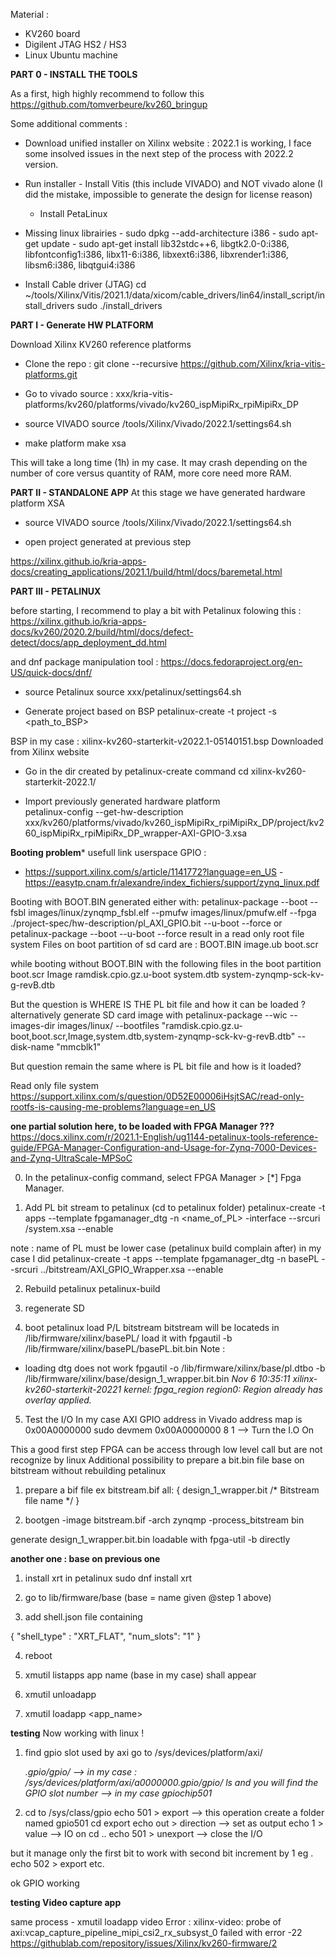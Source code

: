 Material :
- KV260 board
- Digilent JTAG HS2 / HS3 
- Linux Ubuntu machine 

**PART 0 - INSTALL THE TOOLS**

As a first, high highly recommend to follow this 
https://github.com/tomverbeure/kv260_bringup

Some additional comments :
   * Download unified installer on Xilinx website : 2022.1 is working, I face some insolved issues in the next step of the process with 2022.2 version.
   
   * Run installer 
	- Install Vitis (this include VIVADO) and NOT vivado alone (I did the mistake, impossible to generate the design for license reason)
    	- Install PetaLinux
    	  	
   * Missing linux librairies
   	- sudo dpkg --add-architecture i386
	- sudo apt-get update
	- sudo apt-get install lib32stdc++6, libgtk2.0-0:i386, libfontconfig1:i386, libx11-6:i386, libxext6:i386, libxrender1:i386, libsm6:i386, libqtgui4:i386

   * Install Cable driver (JTAG) 
	cd ~/tools/Xilinx/Vitis/2021.1/data/xicom/cable_drivers/lin64/install_script/install_drivers
	sudo ./install_drivers

**PART I - Generate HW PLATFORM**

Download Xilinx KV260 reference platforms 
   * Clone the repo : 
	git clone --recursive https://github.com/Xilinx/kria-vitis-platforms.git

   * Go to vivado source : xxx/kria-vitis-platforms/kv260/platforms/vivado/kv260_ispMipiRx_rpiMipiRx_DP
   
   * source VIVADO
   	source /tools/Xilinx/Vivado/2022.1/settings64.sh
   	
   * make platform 
   	make xsa

This will take a long time (1h) in my case. It may crash depending on the number of core versus quantity of RAM, more core need more RAM.



**PART II - STANDALONE APP**
At this stage we have generated hardware platform XSA

   * source VIVADO
   	source /tools/Xilinx/Vivado/2022.1/settings64.sh
   
   * open project generated at previous step
   

https://xilinx.github.io/kria-apps-docs/creating_applications/2021.1/build/html/docs/baremetal.html

**PART III - PETALINUX**

before starting, I recommend to play a bit with Petalinux folowing this : 
https://xilinx.github.io/kria-apps-docs/kv260/2020.2/build/html/docs/defect-detect/docs/app_deployment_dd.html

and dnf package manipulation tool :
https://docs.fedoraproject.org/en-US/quick-docs/dnf/


   * source Petalinux
   	source xxx/petalinux/settings64.sh

   * Generate project based on BSP
	petalinux-create -t project -s <path_to_BSP>

BSP in my case : xilinx-kv260-starterkit-v2022.1-05140151.bsp
Downloaded from Xilinx website
	
   * Go in the dir created by petalinux-create command
   	cd xilinx-kv260-starterkit-2022.1/
   	
   * Import previously generated hardware platform	
   	petalinux-config --get-hw-description xxx/kv260/platforms/vivado/kv260_ispMipiRx_rpiMipiRx_DP/project/kv260_ispMipiRx_rpiMipiRx_DP_wrapper-AXI-GPIO-3.xsa 
   	
   	
**Booting problem***
usefull link
userspace GPIO :
- https://support.xilinx.com/s/article/1141772?language=en_US
-https://easytp.cnam.fr/alexandre/index_fichiers/support/zynq_linux.pdf


Booting with BOOT.BIN generated either with:
petalinux-package --boot --fsbl images/linux/zynqmp_fsbl.elf --pmufw images/linux/pmufw.elf --fpga ./project-spec/hw-description/pl_AXI_GPIO.bit --u-boot --force
or 
petalinux-package --boot --u-boot --force
result in a read only root file system
Files on boot partition of sd card are :
    BOOT.BIN
    image.ub
    boot.scr

while booting without BOOT.BIN with the following files in the boot partition
    boot.scr
    Image
    ramdisk.cpio.gz.u-boot
    system.dtb 
    system-zynqmp-sck-kv-g-revB.dtb

But the question is WHERE IS THE PL bit file and how it can be loaded ?
alternatively generate SD card image with 
petalinux-package --wic --images-dir images/linux/ --bootfiles "ramdisk.cpio.gz.u-boot,boot.scr,Image,system.dtb,system-zynqmp-sck-kv-g-revB.dtb" --disk-name "mmcblk1"

But question remain the same where is PL bit file and how is it loaded?

Read only file system 
https://support.xilinx.com/s/question/0D52E00006iHsjtSAC/read-only-rootfs-is-causing-me-problems?language=en_US


**one partial solution here, to be loaded with FPGA Manager ???**
https://docs.xilinx.com/r/2021.1-English/ug1144-petalinux-tools-reference-guide/FPGA-Manager-Configuration-and-Usage-for-Zynq-7000-Devices-and-Zynq-UltraScale-MPSoC

0. In the petalinux-config command, select FPGA Manager > [*] Fpga Manager.

1. Add PL bit stream to petalinux (cd to petalinux folder)
petalinux-create -t apps --template fpgamanager_dtg -n <name_of_PL> -interface --srcuri <path-to-xsa>/system.xsa --enable

note : name of PL must be lower case (petalinux build complain after)
in my case I did 
petalinux-create -t apps --template fpgamanager_dtg -n basePL  --srcuri ../bitstream/AXI_GPIO_Wrapper.xsa --enable


2. Rebuild petalinux
petalinux-build

3. regenerate SD 

4. boot petalinux load P/L bitstream
bitstream will be locateds in /lib/firmware/xilinx/basePL/
load it with fpgautil -b /lib/firmware/xilinx/basePL/basePL.bit.bin
Note : 
- loading dtg does not work 
fpgautil -o /lib/firmware/xilinx/base/pl.dtbo -b /lib/firmware/xilinx/base/design_1_wrapper.bit.bin
*Nov  6 10:35:11 xilinx-kv260-starterkit-20221 kernel: fpga_region region0: Region already has overlay applied.*


5. Test the I/O
In my case AXI GPIO address in Vivado address map is 0x00A0000000
sudo devmem 0x00A0000000 8 1 --> Turn the I.O On

This a good first step FPGA can be access through low level call but are not recognize by linux
Additional  possibility to prepare a bit.bin file base on bitstream without rebuilding petalinux

1. prepare a bif file ex bitstream.bif
all:
{
        design_1_wrapper.bit /* Bitstream file name */
}

2. bootgen -image bitstream.bif -arch zynqmp -process_bitstream bin

generate design_1_wrapper.bit.bin loadable with fpga-util -b directly


**another one : base on previous one**

1. install xrt in petalinux
sudo dnf install xrt

2. go to lib/firmware/base (base = name given @step 1 above)

3. add shell.json file containing

{
    "shell_type" : "XRT_FLAT",
    "num_slots": "1"
}

4. reboot

5. xmutil listapps
app name (base in my case)  shall appear

6. xmutil unloadapp

7. xmutil loadapp <app_name>


**testing**
Now working with linux !

1. find gpio slot used by axi 
	go to /sys/devices/platform/axi/<address of AXI GPIO in vivado>.gpio/gpio/ 
	--> in my case : /sys/devices/platform/axi/a0000000.gpio/gpio/
	ls and you will find the GPIO slot number
	--> in my case gpiochip501
	
2. cd to /sys/class/gpio
	echo 501 > export
		--> this operation create a folder named gpio501
	cd export
	echo out > direction
		--> set as output
	echo 1 > value
		--> IO on
	cd ..
	echo 501 > unexport
		--> close the I/O
		
but it manage only the first bit 
to work with second bit increment by 1 
eg . echo 502 > export etc.
		
 
ok GPIO working

**testing Video capture app**

same process 
	- xmutil loadapp video
Error : 
xilinx-video: probe of axi:vcap_capture_pipeline_mipi_csi2_rx_subsyst_0 failed with error -22
https://githublab.com/repository/issues/Xilinx/kv260-firmware/2


